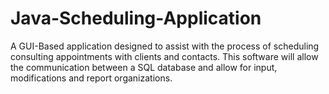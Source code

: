 # Java-Scheduling-Application
A GUI-Based application designed to assist with the process of scheduling consulting appointments with clients and contacts. This software will allow the communication between a SQL database and allow for input, modifications and report organizations.
